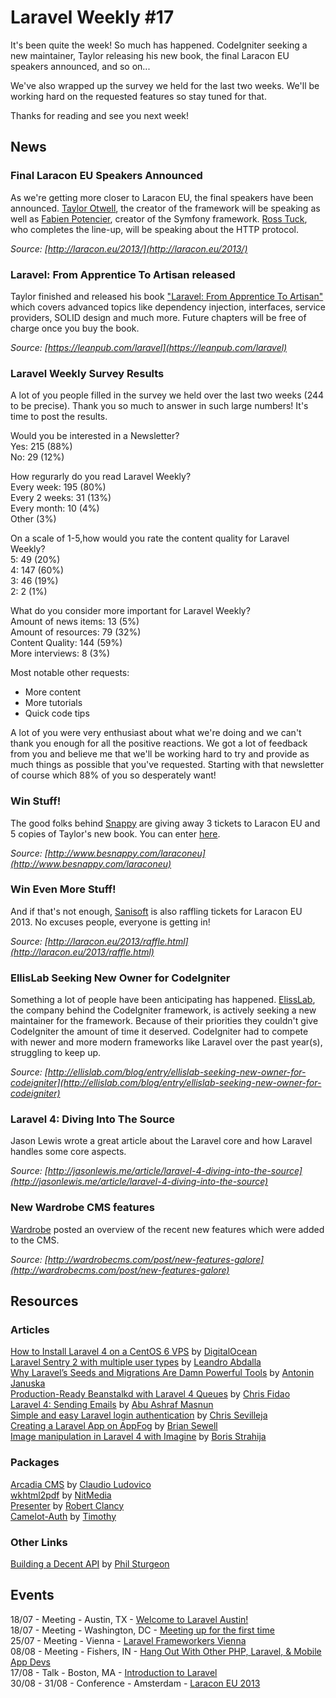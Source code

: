 # Laravel Weekly #17

It's been quite the week! So much has happened. CodeIgniter seeking a new maintainer, Taylor releasing his new book, the final Laracon EU speakers announced, and so on... 

We've also wrapped up the survey we held for the last two weeks. We'll be working hard on the requested features so stay tuned for that.

Thanks for reading and see you next week!

## News

### Final Laracon EU Speakers Announced

As we're getting more closer to Laracon EU, the final speakers have been announced. [Taylor Otwell](https://twitter.com/taylorotwell), the creator of the framework will be speaking as well as [Fabien Potencier](https://twitter.com/fabpot), creator of the Symfony framework. 
[Ross Tuck](https://twitter.com/rosstuck), who completes the line-up, will be speaking about the HTTP protocol.

*Source: [http://laracon.eu/2013/](http://laracon.eu/2013/)*

### Laravel: From Apprentice To Artisan released

Taylor finished and released his book ["Laravel: From Apprentice To Artisan"](https://leanpub.com/laravel) which covers advanced topics like dependency injection, interfaces, service providers, SOLID design and much more. Future chapters will be free of charge once you buy the book.

*Source: [https://leanpub.com/laravel](https://leanpub.com/laravel)*

### Laravel Weekly Survey Results

A lot of you people filled in the survey we held over the last two weeks (244 to be precise). Thank you so much to answer in such large numbers! It's time to post the results.

Would you be interested in a Newsletter?  
Yes: 215 (88%)  
No: 29 (12%)  

How regurarly do you read Laravel Weekly?  
Every week: 195 (80%)  
Every 2 weeks: 31 (13%)  
Every month: 10 (4%)  
Other (3%)  

On a scale of 1-5,how would you rate the content quality for Laravel Weekly?  
5: 49 (20%)  
4: 147 (60%)  
3: 46 (19%)  
2: 2 (1%)  

What do you consider more important for Laravel Weekly?  
Amount of news items: 13 (5%)  
Amount of resources: 79 (32%)  
Content Quality: 144 (59%)  
More interviews: 8 (3%)  

Most notable other requests:

- More content
- More tutorials
- Quick code tips

A lot of you were very enthusiast about what we're doing and we can't thank you enough for all the positive reactions. We got a lot of feedback from you and believe me that we'll be working hard to try and provide as much things as possible that you've requested. Starting with that newsletter of course which 88% of you so desperately want!

### Win Stuff!

The good folks behind [Snappy](http://www.besnappy.com/) are giving away 3 tickets to Laracon EU and 5 copies of Taylor's new book. You can enter [here](http://www.besnappy.com/laraconeu).

*Source: [http://www.besnappy.com/laraconeu](http://www.besnappy.com/laraconeu)*

### Win Even More Stuff!

And if that's not enough, [Sanisoft](http://www.sanisoft.com/) is also raffling tickets for Laracon EU 2013. No excuses people, everyone is getting in!

*Source: [http://laracon.eu/2013/raffle.html](http://laracon.eu/2013/raffle.html)*

### EllisLab Seeking New Owner for CodeIgniter

Something a lot of people have been anticipating has happened. [ElissLab](http://ellislab.com/), the company behind the CodeIgniter framework, is actively seeking a new maintainer for the framework. Because of their priorities they couldn't give CodeIgniter the amount of time it deserved. CodeIgniter had to compete with newer and more modern frameworks like Laravel over the past year(s), struggling to keep up.

*Source: [http://ellislab.com/blog/entry/ellislab-seeking-new-owner-for-codeigniter](http://ellislab.com/blog/entry/ellislab-seeking-new-owner-for-codeigniter)*

### Laravel 4: Diving Into The Source

Jason Lewis wrote a great article about the Laravel core and how Laravel handles some core aspects.

*Source: [http://jasonlewis.me/article/laravel-4-diving-into-the-source](http://jasonlewis.me/article/laravel-4-diving-into-the-source)*

### New Wardrobe CMS features

[Wardrobe](http://wardrobecms.com/) posted an overview of the recent new features which were added to the CMS.

*Source: [http://wardrobecms.com/post/new-features-galore](http://wardrobecms.com/post/new-features-galore)*

## Resources

### Articles

[How to Install Laravel 4 on a CentOS 6 VPS](https://www.digitalocean.com/community/articles/how-to-install-laravel-4-on-a-centos-6-vps) by [DigitalOcean](https://www.digitalocean.com)  
[Laravel Sentry 2 with multiple user types](https://gist.github.com/leabdalla/5999421) by [Leandro Abdalla](https://gist.github.com/leabdalla)  
[Why Laravel’s Seeds and Migrations Are Damn Powerful Tools](http://antjanus.com/blog/web-development-tutorials/back-end-development/why-laravels-seeds-and-migration-are-a-damn-powerful-tool/) by [Antonin Januska](http://antjanus.com/)  
[Production-Ready Beanstalkd with Laravel 4 Queues](http://fideloper.com/ubuntu-beanstalkd-and-laravel4) by [Chris Fidao](http://fideloper.com/)  
[Laravel 4: Sending Emails](http://www.masnun.com/2013/07/13/laravel-4-sending-emails.html) by [Abu Ashraf Masnun](http://www.masnun.com/)  
[Simple and easy Laravel login authentication](http://scotch.io/bar-talk/x/simple-and-easy-laravel-authentication) by [Chris Sevilleja](http://www.sevilayha.com/)  
[Creating a Laravel App on AppFog](http://bwsewell.com/2013/07/11/creating_a_laravel_app_on_appfog.html) by [Brian Sewell](http://bwsewell.com/)  
[Image manipulation in Laravel 4 with Imagine](http://creolab.hr/2013/07/image-manipulation-in-laravel-4-with-imagine/) by [Boris Strahija](http://creolab.hr/)

### Packages

[Arcadia CMS](https://github.com/ludo237/Arcadia-CMS) by [Claudio Ludovico](https://github.com/ludo237)  
[wkhtml2pdf](https://github.com/NitMedia/wkhtml2pdf) by [NitMedia](https://github.com/NitMedia)  
[Presenter](https://github.com/robclancy/presenter) by [Robert Clancy](https://github.com/robclancy)  
[Camelot-Auth](https://github.com/taftse/camelot-auth/) by [Timothy](https://github.com/taftse)  

### Other Links

[Building a Decent API](http://philsturgeon.co.uk/blog/2013/07/building-a-decent-api) by [Phil Sturgeon](http://philsturgeon.co.uk/)  

## Events

18/07 - Meeting - Austin, TX - [Welcome to Laravel Austin!](http://www.meetup.com/Laravel-Austin/)  
18/07 - Meeting - Washington, DC - [Meeting up for the first time](http://www.meetup.com/Capital-Laravel-Group/events/127827542/)  
25/07 - Meeting - Vienna - [Laravel Frameworkers Vienna](http://www.meetup.com/Laravel-Frameworkers-Vienna/)  
08/08 - Meeting - Fishers, IN - [Hang Out With Other PHP, Laravel, & Mobile App Devs](http://www.meetup.com/Laravel-Modern-Web-Apps-in-Carmel-Fishers-Indianapolis/events/128471462/)  
17/08 - Talk - Boston, MA - [Introduction to Laravel](http://www.northeastphp.org/talks/view/10/Introduction-to-Laravel)  
30/08 - 31/08 - Conference - Amsterdam - [Laracon EU 2013](http://laracon.eu/2013/)  